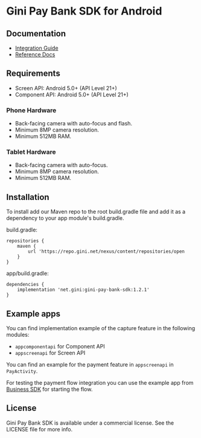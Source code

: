 Gini Pay Bank SDK for Android
===============================

Documentation
-------------
* [Integration Guide](https://developer.gini.net/gini-pay-bank-sdk-android/html/)
* [Reference Docs](http://developer.gini.net/gini-pay-bank-sdk-android/kdoc/index.html)

Requirements
------------

* Screen API: Android 5.0+ (API Level 21+)
* Component API: Android 5.0+ (API Level 21+)

### Phone Hardware

* Back-facing camera with auto-focus and flash.
* Minimum 8MP camera resolution.
* Minimum 512MB RAM.

### Tablet Hardware

* Back-facing camera with auto-focus.
* Minimum 8MP camera resolution.
* Minimum 512MB RAM.

Installation
------------

To install add our Maven repo to the root build.gradle file and add it as a dependency to your app
module's build.gradle.

build.gradle:

```
repositories {
    maven {
        url 'https://repo.gini.net/nexus/content/repositories/open
    }
}
```

app/build.gradle:

```
dependencies {
    implementation 'net.gini:gini-pay-bank-sdk:1.2.1'
}
```

Example apps
------------

You can find implementation example of the capture feature in the following modules:
- `appcomponentapi` for Component API
- `appscreenapi` for Screen API

You can find an example for the payment feature in `appscreenapi` in `PayActivity`. 

For testing the payment flow integration you can use the example app from [Business SDK](https://github.com/gini/gini-pay-business-sdk-android#example-apps)
for starting the flow.
 

## License

Gini Pay Bank SDK is available under a commercial license.
See the LICENSE file for more info.
